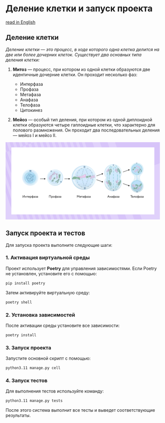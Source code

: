 # Деление клетки и запуск проекта
[read in English](../README.md)
## Деление клетки

_Деление клетки — это процесс, в ходе которого одна клетка делится на две или более дочерних клеток. Существует два основных типа деления клетки:_

1. **Митоз** — процесс, при котором из одной клетки образуются две идентичные дочерние клетки. Он проходит несколько фаз:
   - Интерфаза
   - Профаза
   - Метафаза
   - Анафаза
   - Телофаза
   - Цитокинез

2. **Мейоз** — особый тип деления, при котором из одной диплоидной клетки образуются четыре гаплоидные клетки, что характерно для полового размножения. Он проходит два последовательных деления — мейоз I и мейоз II.

![Описание изображения](./cell_division_rus.webp)

## Запуск проекта и тестов

Для запуска проекта выполните следующие шаги:

### 1. Активация виртуальной среды
Проект использует **Poetry** для управления зависимостями. Если Poetry не установлен, установите его с помощью:
```bash
pip install poetry
```

Затем активируйте виртуальную среду:
```bash
poetry shell
```

### 2. Установка зависимостей
После активации среды установите все зависимости:
```bash
poetry install
```

### 3. Запуск проекта
Запустите основной скрипт с помощью:
```bash
python3.11 manage.py cell
```

### 4. Запуск тестов
Для выполнения тестов используйте команду:
```bash
python3.11 manage.py tests
```

После этого система выполнит все тесты и выведет соответствующие результаты.

